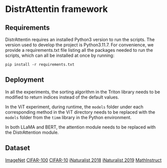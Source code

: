 # DistrAttentin framework
## Requirements
DistrAttentin requires an installed Python3 version to run the scripts. The version used to develop the project is Python3.11.7. For convenience, we provide a requirements.txt file listing all the packages needed to run the scripts, which can all be installed at once by running:
```
pip install -r requirements.txt 
```
## Deployment
In all the experiments, the sorting algorithm in the Triton library needs to be modified to return indices instead of the default values.

In the ViT experiment, during runtime, the ```models``` folder under each corresponding method in the ViT directory needs to be replaced with the ```models``` folder from the ```timm``` library in the Python environment.

In both LLaMA and BERT, the attention module needs to be replaced with the DistrAttention module.

## Dataset
[ImageNet](https://image-net.org/index.php)
[CIFAR-100](https://www.cs.toronto.edu/~kriz/cifar.html)
[CIFAR-10](https://www.cs.toronto.edu/~kriz/cifar.html)
[iNaturalist 2018](https://github.com/visipedia/inat_comp/tree/master/2018)
[iNaturalist 2019](https://github.com/visipedia/inat_comp/tree/master/2019)
[MathInstruct](https://huggingface.co/datasets/TIGER-Lab/MathInstruct/tree/main)

